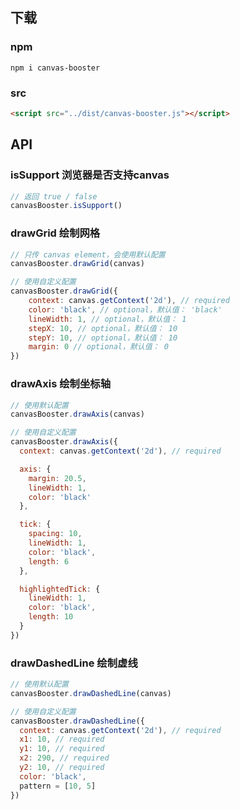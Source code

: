 ## 下载

### npm

```
npm i canvas-booster
```

### src
```html
<script src="../dist/canvas-booster.js"></script>
```

## API

### isSupport 浏览器是否支持canvas

```javascript
// 返回 true / false
canvasBooster.isSupport()
```

### drawGrid 绘制网格

```javascript
// 只传 canvas element，会使用默认配置
canvasBooster.drawGrid(canvas) 

// 使用自定义配置
canvasBooster.drawGrid({ 
    context: canvas.getContext('2d'), // required
    color: 'black', // optional，默认值： 'black'
    lineWidth: 1, // optional，默认值： 1
    stepX: 10, // optional，默认值： 10
    stepY: 10, // optional，默认值： 10
    margin: 0 // optional，默认值： 0
}) 

```

### drawAxis 绘制坐标轴

```javascript
// 使用默认配置
canvasBooster.drawAxis(canvas)

// 使用自定义配置
canvasBooster.drawAxis({
  context: canvas.getContext('2d'), // required

  axis: {
    margin: 20.5,
    lineWidth: 1,
    color: 'black'
  },

  tick: {
    spacing: 10,
    lineWidth: 1,
    color: 'black',
    length: 6
  },

  highlightedTick: {
    lineWidth: 1,
    color: 'black',
    length: 10
  }
})
```

### drawDashedLine 绘制虚线

```javascript
// 使用默认配置
canvasBooster.drawDashedLine(canvas)

// 使用自定义配置
canvasBooster.drawDashedLine({
  context: canvas.getContext('2d'), // required
  x1: 10, // required
  y1: 10, // required
  x2: 290, // required
  y2: 10, // required
  color: 'black',
  pattern = [10, 5]
})
```